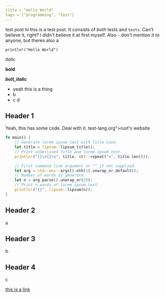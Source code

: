 ```yaml
---
title = "Hello World"
tags = ["programming", "test"]
---
```


test post
hi this is a test post. It consists of _both_ tests and `tests`. Can't believe it, right?
I didn't believe it at first myself. Also - don't mention it to anyone, but theres also a

`println!("Hello World")`

_italic_   
  
**bold**

**_bolt_italic_** 

-   yeah this is a thing
-   b 
-   c d

## Header 1

Yeah, this has some code. Deal with it.
test-lang.org">rust's website</a>
</div>

```rust
fn main() {
    // Generate lorem ipsum text with Title Case.
    let title = lipsum::lipsum_title();
    // Print underlined title and lorem ipsum text.
    println!("{}\n{}\n", title, str::repeat("=", title.len()));

    // First command line argument or "" if not supplied.
    let arg = std::env::args().nth(1).unwrap_or_default();
    // Number of words to generate.
    let n = arg.parse().unwrap_or(25);
    // Print n words of lorem ipsum text.
    println!("{}", lipsum::lipsum(n));  
}
```

## Header 2

a

## Header 3

b

## Header 4

c

[this is a link](https://pydis.org)

